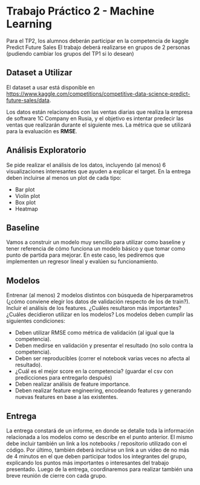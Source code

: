 # Trabajo Práctico 2 - Machine Learning
Para el TP2, los alumnos deberán participar en la competencia de kaggle Predict Future Sales
El trabajo deberá realizarse en grupos de 2 personas (pudiendo cambiar los grupos del TP1 si
lo desean)
## Dataset a Utilizar
El dataset a usar está disponible en
https://www.kaggle.com/competitions/competitive-data-science-predict-future-sales/data.

Los datos están relacionados con las ventas diarias que realiza la empresa de software 1C
Company en Rusia, y el objetivo es intentar predecir las ventas que realizarán durante el
siguiente mes.
La métrica que se utilizará para la evaluación es **RMSE**.
## Análisis Exploratorio

Se pide realizar el análisis de los datos, incluyendo (al menos) 6 visualizaciones interesantes
que ayuden a explicar el target. En la entrega deben incluirse al menos un plot de cada tipo:

- Bar plot
- Violin plot
- Box plot
- Heatmap

## Baseline
Vamos a construir un modelo muy sencillo para utilizar como baseline y tener referencia de
cómo funciona un modelo básico y que tomar como punto de partida para mejorar. En este
caso, les pediremos que implementen un regresor lineal y evalúen su funcionamiento.
## Modelos
Entrenar (al menos) 2 modelos distintos con búsqueda de hiperparametros (¿cómo conviene
elegir los datos de validación respecto de los de train?). Incluir el análisis de los features.
¿Cuáles resultaron más importantes? ¿Cuáles decidieron utilizar en los modelos?
Los modelos deben cumplir las siguientes condiciones:
- Deben utilizar RMSE como métrica de validación (al igual que la competencia).
- Deben medirse en validación y presentar el resultado (no solo contra la competencia).
- Deben ser reproducibles (correr el notebook varias veces no afecta al resultado).
- ¿Cuál es el mejor score en la competencia? (guardar el csv con predicciones para entregarlo después)
- Deben realizar análisis de feature importance.
- Deben realizar feature engineering, encodeando features y generando nuevas features en base a las existentes.
## Entrega
La entrega constará de un informe, en donde se detalle toda la información relacionada a los
modelos como se describe en el punto anterior. El mismo debe incluir también un link a los
notebooks / repositorio utilizado con el código.
Por último, también deberá incluirse un link a un video de no más de 4 minutos en el que deben
participar todos los integrantes del grupo, explicando los puntos más importantes o interesantes
del trabajo presentado.
Luego de la entrega, coordinaremos para realizar también una breve reunión de cierre con
cada grupo.
